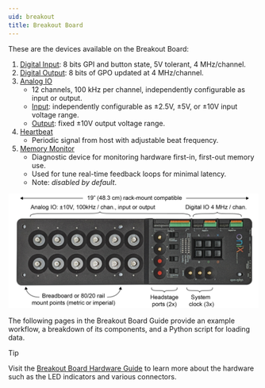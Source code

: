 ```yaml
---
uid: breakout
title: Breakout Board
---
```


These are the devices available on the Breakout Board:

1. [Digital Input](xref:breakout_digital-inputs): 8 bits GPI and button state, 5V tolerant, 4 MHz/channel.
1. [Digital Output](xref:breakout_digital-outputs): 8 bits of GPO updated at 4 MHz/channel.
1. [Analog IO](xref:breakout_analog-io)
    - 12 channels, 100 kHz per channel, independently configurable as input or output.
    - [Input](xref:breakout_analog-io#analog-inputs): independently configurable as ±2.5V, ±5V, or ±10V input voltage range.
    - [Output](xref:breakout_analog-io#analog-outputs): fixed ±10V output voltage range.
1. [Heartbeat](xref:breakout_heartbeat)
    - Periodic signal from host with adjustable beat frequency.
1. [Memory Monitor](xref:breakout_memory-monitor)
    - Diagnostic device for monitoring hardware first-in, first-out memory use.
    - Used for tune real-time feedback loops for minimal latency.
    - Note: _disabled by default_.

![Image of Breakout Board schematic with call outs](../../../images/breakout-edited-callouts.png)

The following pages in the Breakout Board Guide provide an example workflow, a breakdown of its components, and a Python script for loading data.

> [!TIP]
> Visit the [Breakout Board Hardware Guide](https://open-ephys.github.io/onix-docs/Hardware%20Guide/Breakout%20Board/index.html) to learn more about the hardware such as the LED indicators and various connectors.